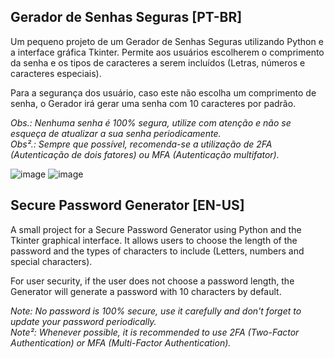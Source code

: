 ## Gerador de Senhas Seguras [PT-BR]
Um pequeno projeto de um Gerador de Senhas Seguras utilizando Python e a interface gráfica Tkinter. Permite aos usuários escolherem o comprimento da senha e os tipos de caracteres a serem incluídos (Letras, números e caracteres especiais). 

Para a segurança dos usuário, caso este não escolha um comprimento de senha, o Gerador irá gerar uma senha com 10 caracteres por padrão. 

*Obs.: Nenhuma senha é 100% segura, utilize com atenção e não se esqueça de atualizar a sua senha periodicamente.*  
*Obs².: Sempre que possível, recomenda-se a utilização de 2FA (Autenticação de dois fatores) ou MFA (Autenticação multifator).*

![image](https://github.com/cyberdemetrius/gerador_de_senhas/assets/149440517/bced8361-d0f6-4385-80a1-ce024088b4f2) ![image](https://github.com/cyberdemetrius/gerador_de_senhas/assets/149440517/28fefc1b-184c-47c3-bf3b-3a69d3ce57b6)

## Secure Password Generator [EN-US]
A small project for a Secure Password Generator using Python and the Tkinter graphical interface. It allows users to choose the length of the password and the types of characters to include (Letters, numbers and special characters).

For user security, if the user does not choose a password length, the Generator will generate a password with 10 characters by default.

*Note: No password is 100% secure, use it carefully and don't forget to update your password periodically.*  
*Note²: Whenever possible, it is recommended to use 2FA (Two-Factor Authentication) or MFA (Multi-Factor Authentication).*
